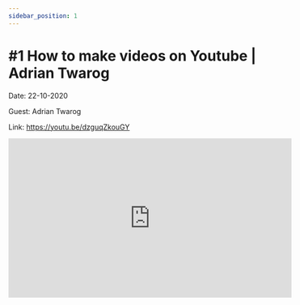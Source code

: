 ```yaml
---
sidebar_position: 1
---
```


# #1 How to make videos on Youtube | Adrian Twarog

Date: 22-10-2020

Guest: Adrian Twarog

Link: https://youtu.be/dzguqZkouGY

<iframe width="560" height="315" src="https://www.youtube.com/embed/dzguqZkouGY" title="YouTube video player" frameborder="0" allow="accelerometer; autoplay; clipboard-write; encrypted-media; gyroscope; picture-in-picture; web-share" allowfullscreen></iframe>